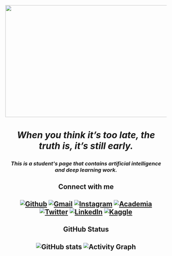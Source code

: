 <p align="center">
  <img width="800" height="350" src="https://artsformysake.files.wordpress.com/2020/08/face-id-glitch.gif?w=800">
</p>

#   <p align="center"> *When you think it’s too late, the truth is, it’s still early.*  </p>


### <p align="center">  *This is a student's page that contains artificial intelligence and deep learning work.* </p>



## <p align="center"> **Connect with me**  </p>
## <p align="center">  [![Github](https://img.shields.io/badge/GitHub-100000?style=for-the-badge&logo=github&logoColor=white)](https://github.com/beyzakturk) [![Gmail](https://img.shields.io/badge/Gmail-D14836?style=for-the-badge&logo=gmail&logoColor=white)](beyzakturk@hotmail.com) [![Instagram](https://img.shields.io/badge/Instagram-E4405F?style=for-the-badge&logo=instagram&logoColor=white)](https://www.instagram.com/beyzakturkx/) [![Academia](https://img.shields.io/badge/Academia-fff?style=for-the-badge&logo=academia&logoColor=black)](https://independent.academia.edu/BeyzaAkt%C3%BCrk3) [![Twitter](https://img.shields.io/badge/Twitter-1DA1F2?style=for-the-badge&logo=twitter&logoColor=white)](https://twitter.com/beyzakturkx) [![Linkedln](https://img.shields.io/badge/LinkedIn-0077B5?style=for-the-badge&logo=linkedin&logoColor=white)](https://www.linkedin.com/in/beyza-akt%C3%BCrk8/) [![Kaggle](https://img.shields.io/badge/Kaggle-20BEFF?style=for-the-badge&logo=Kaggle&logoColor=white)](https://www.kaggle.com/beyzaakturk)  </p>

## <p align="center"> **GitHub Status** </p>
## <p align="center">  ![GitHub stats](https://github-readme-stats.vercel.app/api?username=beyzakturk&show_icons=true&theme=radical)  ![Activity Graph](https://activity-graph.herokuapp.com/graph?username=beyzakturk&theme=redical) </p>

